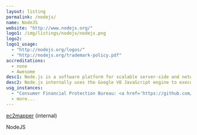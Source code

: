 ```yaml
---
layout: listing
permalink: /nodejs/
name: NodeJS
website: "http://www.nodejs.org/"
logo1: /img/listings/nodejs/nodejs.png
logo2:
logo1_usage:
  - "http://nodejs.org/logos/"
  - "http://nodejs.org/trademark-policy.pdf"
accreditations:
  - none
  - Awesome
desc1: Node.js is a software platform for scalable server-side and networking applications. Node.js applications are written in JavaScript, and can be run within the Node.js runtime on Windows, Mac OS X and Linux with no changes.
desc2: Node.js internally uses the Google V8 JavaScript engine to execute code, and a large percentage of the basic modules are written in JavaScript. Node.js contains a built-in HTTP server library, making it possible to run a web server without Apache or Lighttpd.
usg_instances:
  - "Consumer Financial Protection Bureau: <a href='https://github.com/cfpb/ec2mapper'>ec2mapper</a>, <a href='https://github.com/cfpb/design-manual'>design-manual</a>"
  - more...
---
```


[ec2mapper](https://github.com/cfpb/ec2mapper "ec2mapper on GitHub") (internal)

NodeJS
